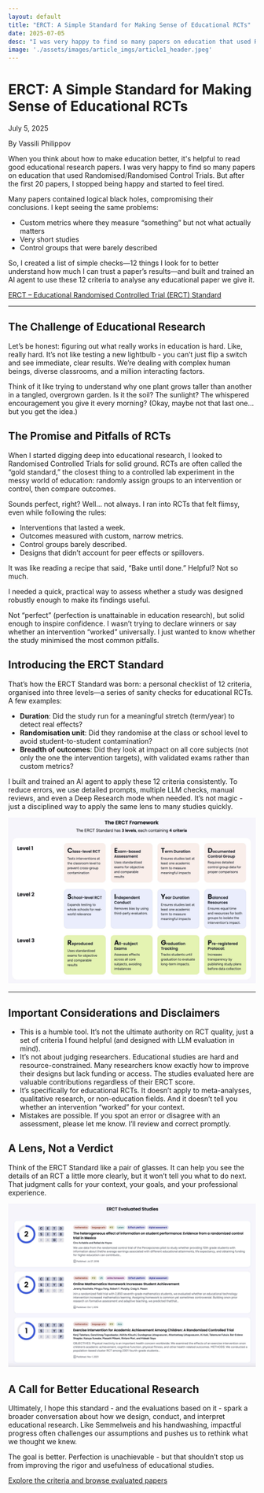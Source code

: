 ```yaml
---
layout: default
title: "ERCT: A Simple Standard for Making Sense of Educational RCTs"
date: 2025-07-05
desc: "I was very happy to find so many papers on education that used Randomised/Randomised Control Trials. But after the first 20 papers, I stopped being happy and started to feel tired. Many papers contained logical black holes, compromising their conclusions. I kept seeing the same problems, so I built a system to analyse any educational paper."
image: './assets/images/article_imgs/article1_header.jpeg'
---
```


# ERCT: A Simple Standard for Making Sense of Educational RCTs

July 5, 2025

By Vassili Philippov

When you think about how to make education better, it's helpful to read good educational research papers. I was very happy to find so many papers on education that used Randomised/Randomised Control Trials. But after the first 20 papers, I stopped being happy and started to feel tired.

Many papers contained logical black holes, compromising their conclusions. I kept seeing the same problems:

- Custom metrics where they measure “something” but not what actually matters
- Very short studies
- Control groups that were barely described

So, I created a list of simple checks—12 things I look for to better understand how much I can trust a paper’s results—and built and trained an AI agent to use these 12 criteria to analyse any educational paper we give it.

[ERCT – Educational Randomised Controlled Trial (ERCT) Standard](https://erctpapers.com/)

---

## The Challenge of Educational Research

Let’s be honest: figuring out what really works in education is hard. Like, really hard. It’s not like testing a new lightbulb - you can’t just flip a switch and see immediate, clear results. We’re dealing with complex human beings, diverse classrooms, and a million interacting factors.

Think of it like trying to understand why one plant grows taller than another in a tangled, overgrown garden. Is it the soil? The sunlight? The whispered encouragement you give it every morning? (Okay, maybe not that last one… but you get the idea.)

## The Promise and Pitfalls of RCTs

When I started digging deep into educational research, I looked to Randomised Controlled Trials for solid ground. RCTs are often called the “gold standard,” the closest thing to a controlled lab experiment in the messy world of education: randomly assign groups to an intervention or control, then compare outcomes.

Sounds perfect, right? Well… not always. I ran into RCTs that felt flimsy, even while following the rules:

- Interventions that lasted a week.
- Outcomes measured with custom, narrow metrics.
- Control groups barely described.
- Designs that didn’t account for peer effects or spillovers.

It was like reading a recipe that said, “Bake until done.” Helpful? Not so much.


I needed a quick, practical way to assess whether a study was designed robustly enough to make its findings useful.

 Not “perfect” (perfection is unattainable in education research), but solid enough to inspire confidence. I wasn’t trying to declare winners or say whether an intervention “worked” universally. I just wanted to know whether the study minimised the most common pitfalls.

## Introducing the ERCT Standard

That’s how the ERCT Standard was born: a personal checklist of 12 criteria, organised into three levels—a series of sanity checks for educational RCTs. A few examples:

- **Duration**: Did the study run for a meaningful stretch (term/year) to detect real effects?
- **Randomisation unit**: Did they randomise at the class or school level to avoid student-to-student contamination?
- **Breadth of outcomes**: Did they look at impact on all core subjects (not only the one the intervention targets), with validated exams rather than custom metrics?

I built and trained an AI agent to apply these 12 criteria consistently. To reduce errors, we use detailed prompts, multiple LLM checks, manual reviews, and even a Deep Research mode when needed. It’s not magic - just a disciplined way to apply the same lens to many studies quickly.

![A 3 by 4 grid displaying the ERCT framework](/assets/images/article_imgs/erct_framework.jpeg)

---

## Important Considerations and Disclaimers

- This is a humble tool. It’s not the ultimate authority on RCT quality, just a set of criteria I found helpful (and designed with LLM evaluation in mind).
- It’s not about judging researchers. Educational studies are hard and resource-constrained. Many researchers know exactly how to improve their designs but lack funding or access. The studies evaluated here are valuable contributions regardless of their ERCT score.
- It’s specifically for educational RCTs. It doesn’t apply to meta-analyses, qualitative research, or non-education fields. And it doesn’t tell you whether an intervention “worked” for your context.
- Mistakes are possible. If you spot an error or disagree with an assessment, please let me know. I’ll review and correct promptly.

## A Lens, Not a Verdict

Think of the ERCT Standard like a pair of glasses. It can help you see the details of an RCT a little more clearly, but it won’t tell you what to do next. That judgment calls for your context, your goals, and your professional experience.

![3 examples of studies evaluated with ERCT](/assets/images/article_imgs/erct_studies.jpeg)

## A Call for Better Educational Research

Ultimately, I hope this standard - and the evaluations based on it - spark a broader conversation about how we design, conduct, and interpret educational research. Like Semmelweis and his handwashing, impactful progress often challenges our assumptions and pushes us to rethink what we thought we knew.

The goal is better. Perfection is unachievable - but that shouldn’t stop us from improving the rigor and usefulness of educational studies.

[Explore the criteria and browse evaluated papers](https://erctpapers.com/)
